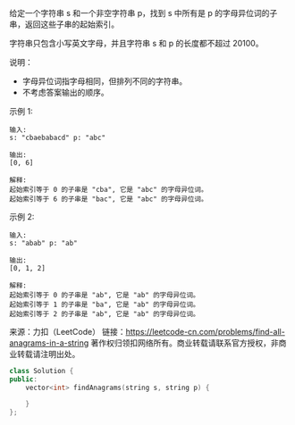 给定一个字符串 s 和一个非空字符串 p，找到 s 中所有是 p 的字母异位词的子串，返回这些子串的起始索引。

字符串只包含小写英文字母，并且字符串 s 和 p 的长度都不超过 20100。

说明：

+ 字母异位词指字母相同，但排列不同的字符串。
+ 不考虑答案输出的顺序。

示例 1:

    输入:
    s: "cbaebabacd" p: "abc"

    输出:
    [0, 6]

    解释:
    起始索引等于 0 的子串是 "cba", 它是 "abc" 的字母异位词。
    起始索引等于 6 的子串是 "bac", 它是 "abc" 的字母异位词。

示例 2:

    输入:
    s: "abab" p: "ab"

    输出:
    [0, 1, 2]

    解释:
    起始索引等于 0 的子串是 "ab", 它是 "ab" 的字母异位词。
    起始索引等于 1 的子串是 "ba", 它是 "ab" 的字母异位词。
    起始索引等于 2 的子串是 "ab", 它是 "ab" 的字母异位词。

来源：力扣（LeetCode）
链接：https://leetcode-cn.com/problems/find-all-anagrams-in-a-string
著作权归领扣网络所有。商业转载请联系官方授权，非商业转载请注明出处。

```c++
class Solution {
public:
    vector<int> findAnagrams(string s, string p) {

    }
};
```
